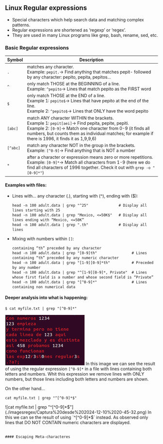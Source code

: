 ## Linux Regular expressions
- Special characters which help search data and matching complex patterns.
- Regular expressions are shortened as ‘regexp’ or ‘regex’.
- They are used in many Linux programs like grep, bash, rename, sed, etc.

### Basic Regular expressions

| Symbol | Description | 
| ------ | ----------- | 
| `.` | matches any character.<br> Example: `pepit.`→ Find anything that matches pepit- followed by any character: pepito, pepita, pepitos...|
| `^` | only match THOSE at the BEGINNING of a line.<br> Example: `^pepito`→ Lines that match pepito as the FIRST word | 
| `$` | only match THOSE at the END of a line. <br> Example 1: `pepito$`→ Lines that have pepito at the end of the line.<br> Example 2: `^pepito$`→ Lines that ONLY have the word pepito| 
|`[abc]`| match ANY character WITHIN the brackets.<br> Example 1: `pepit[aei]`→ Find pepita, pepite, pepiti. <br> Example 2: `[0-9]`→ Match one character from 0-9 (it finds all numbers, but counts them as individual matches; for example if there is 1996, it finds it as 1,9,9,6) | 
| `[^abc]` |match any character NOT in the group in the brackets.<br> Example: `[^0-9]`→ Find anything that is NOT a number |
| `*` | after a character or expression means zero or more repetitions.<br> Example: `[0-9]*`→ Match all characters from 1-9 (here we do find all characters of 1996 together. Check it out with `grep -o "[0-9]*"`) | 

#### Examples with files:
- Lines with... any character (.), starting with (^), ending with ($):
  ```Nushell
  head -n 100 adult.data | grep "^25"              # Display all lines starting with 25
  head -n 100 adult.data | grep "Mexico, <=50K$"   # Display all lines ending with “Mexico, <=50K”
  head -n 100 adult.data | grep ".th"              # Display all lines 
  ```
- Mixing with numbers within `[]`:
  ```Nushell
  containing “th” preceded by any character
  head -n 100 adult.data | grep "[0-9]th"                # Lines containing “th” preceded by any numeric character
  head -n 100 adult.data | grep "[1-9][0-9]*th"          # Preceded by any number
  head -n 100 adult.data | grep "^[1-9][0-9]*, Private"  # Lines whose first field is a number and whose second field is “Private”
  head -n 100 adult.data | grep "[^0-9]*"                # Lines containing non numerical data
  ```
  
#### Deeper analysis into what is happening:
```Nushell
$ cat myfile.txt | grep "[^0-9]*"
```
  ![`cat myfile.txt | grep "[^0-9]*`](./imagesregex/Captura%20desde%202024-12-10%2020-44-35.png)
In this image we can see the result of using the regular expression `[^0-9]*` in a file with lines containing both letters and numbers. Whit this expression we remove lines with ONLY numbers, but those lines including both letters and numbers are shown.

On the other hand...
```Nushell
cat myfile.txt | grep "^[^0-9]*$"
```
![cat myfile.txt | grep "^[^0-9]*$"](./imagesregex/Captura%20desde%202024-12-10%2020-45-32.png)
In this we can se the result of using `^[^0-9]*$` instead. As observed only lines that DO NOT CONTAIN numeric characters are displayed.
```Nushell

#### Escaping Meta-characteres
```
```Nushell

```
```Nushell

```
```Nushell

```
